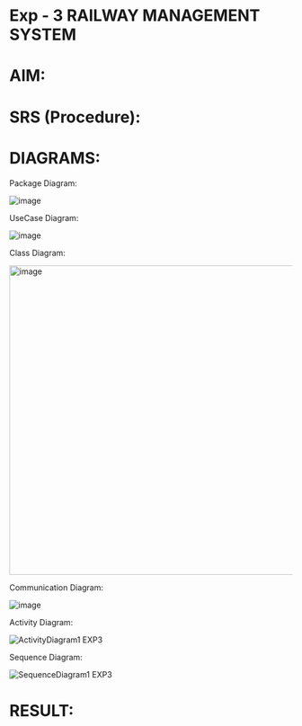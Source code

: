 # Exp - 3 RAILWAY MANAGEMENT SYSTEM

# AIM:

# SRS (Procedure):

# DIAGRAMS:

Package Diagram:

![image](https://github.com/user-attachments/assets/2bf36add-8c5f-45ff-9367-d1af60d71b85)

UseCase Diagram:

![image](https://github.com/user-attachments/assets/b8cc3e02-73e1-4b60-bed9-01e5c4c4cd9b)

Class Diagram:

<img width="551" alt="image" src="https://github.com/user-attachments/assets/bbd90562-c045-49b1-b1d5-4cd2cfdfb976" />

Communication Diagram:

![image](https://github.com/user-attachments/assets/80de9590-ba37-4cbc-ae6a-0c1aeb6779c4)

Activity Diagram:

![ActivityDiagram1 EXP3](https://github.com/user-attachments/assets/fc8f258c-bde7-481d-bf8c-433b498085fc)

Sequence Diagram:

![SequenceDiagram1 EXP3](https://github.com/user-attachments/assets/d53c3cf2-05f6-4b59-be4f-6a4083678660)





# RESULT:
